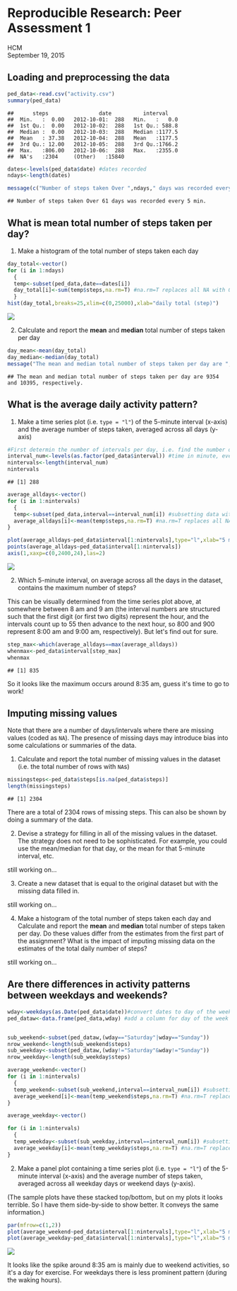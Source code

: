 # Reproducible Research: Peer Assessment 1
HCM  
September 19, 2015  


## Loading and preprocessing the data


```r
ped_data<-read.csv("activity.csv")
summary(ped_data)
```

```
##      steps                date          interval     
##  Min.   :  0.00   2012-10-01:  288   Min.   :   0.0  
##  1st Qu.:  0.00   2012-10-02:  288   1st Qu.: 588.8  
##  Median :  0.00   2012-10-03:  288   Median :1177.5  
##  Mean   : 37.38   2012-10-04:  288   Mean   :1177.5  
##  3rd Qu.: 12.00   2012-10-05:  288   3rd Qu.:1766.2  
##  Max.   :806.00   2012-10-06:  288   Max.   :2355.0  
##  NA's   :2304     (Other)   :15840
```

```r
dates<-levels(ped_data$date) #dates recorded
ndays<-length(dates)

message(c("Number of steps taken Over ",ndays," days was recorded every 5 min."))
```

```
## Number of steps taken Over 61 days was recorded every 5 min.
```

## What is mean total number of steps taken per day?

1. Make a histogram of the total number of steps taken each day


```r
day_total<-vector()
for (i in 1:ndays) 
  {
  temp<-subset(ped_data,date==dates[i])
  day_total[i]<-sum(temp$steps,na.rm=T) #na.rm=T replaces all NA with 0
  }
hist(day_total,breaks=25,xlim=c(0,25000),xlab="daily total (step)")
```

![](PA1_template_files/figure-html/unnamed-chunk-2-1.png) 

2. Calculate and report the **mean** and **median** total number of steps taken per day


```r
day_mean<-mean(day_total)
day_median<-median(day_total)
message("The mean and median total number of steps taken per day are ", round(day_mean,0)," and ",round(day_median,0), ", respectively.")
```

```
## The mean and median total number of steps taken per day are 9354 and 10395, respectively.
```






## What is the average daily activity pattern?

1. Make a time series plot (i.e. `type = "l"`) of the 5-minute interval (x-axis) and the average number of steps taken, averaged across all days (y-axis)


```r
#First determin the number of intervals per day, i.e. find the number of 5-min intervals in a day. This should be just 24x60/5=288, but let's verify that from the data
interval_num<-levels(as.factor(ped_data$interval)) #time in minute, every 5 min interval
nintervals<-length(interval_num)
nintervals
```

```
## [1] 288
```

```r
average_alldays<-vector()
for (i in 1:nintervals) 
  {
  temp<-subset(ped_data,interval==interval_num[i]) #subsetting data with the ith interval 
  average_alldays[i]<-mean(temp$steps,na.rm=T) #na.rm=T replaces all NA with 0
}

plot(average_alldays~ped_data$interval[1:nintervals],type="l",xlab="5 min interval number", ylab="average steps taken across all days",main="time series of average steps taken every 5 min across all days",xaxt="n")
points(average_alldays~ped_data$interval[1:nintervals])
axis(1,xaxp=c(0,2400,24),las=2)
```

![](PA1_template_files/figure-html/unnamed-chunk-5-1.png) 

2. Which 5-minute interval, on average across all the days in the dataset, contains the maximum number of steps?

This can be visually determined from the time series plot above, at somewhere between 8 am and 9 am (the interval numbers are structured such that the first digit (or first two digits) represent the hour, and the intervals count up to 55 then advance to the next hour, so 800 and 900 represent 8:00 am and 9:00 am, respectively). But let's find out for sure.


```r
step_max<-which(average_alldays==max(average_alldays))
whenmax<-ped_data$interval[step_max]
whenmax
```

```
## [1] 835
```
So it looks like the maximum occurs around 8:35 am, guess it's time to go to work!



## Imputing missing values

Note that there are a number of days/intervals where there are missing
values (coded as `NA`). The presence of missing days may introduce
bias into some calculations or summaries of the data.

1. Calculate and report the total number of missing values in the dataset (i.e. the total number of rows with `NA`s)


```r
missingsteps<-ped_data$steps[is.na(ped_data$steps)]
length(missingsteps)
```

```
## [1] 2304
```
There are a total of 2304 rows of missing steps. This can also be shown by doing a summary of the data.

2. Devise a strategy for filling in all of the missing values in the dataset. The strategy does not need to be sophisticated. For example, you could use the mean/median for that day, or the mean for that 5-minute interval, etc.

still working on...

3. Create a new dataset that is equal to the original dataset but with the missing data filled in.

still working on...

4. Make a histogram of the total number of steps taken each day and Calculate and report the **mean** and **median** total number of steps taken per day. Do these values differ from the estimates from the first part of the assignment? What is the impact of imputing missing data on the estimates of the total daily number of steps?

still working on...

## Are there differences in activity patterns between weekdays and weekends?


```r
wday<-weekdays(as.Date(ped_data$date))#convert dates to day of the week
ped_dataw<-data.frame(ped_data,wday) #add a column for day of the week to the data


sub_weekend<-subset(ped_dataw,(wday=="Saturday"|wday=="Sunday"))
nrow_weekend<-length(sub_weekend$steps)
sub_weekday<-subset(ped_dataw,(wday!="Saturday"&wday!="Sunday"))
nrow_weekday<-length(sub_weekday$steps)

average_weekend<-vector()
for (i in 1:nintervals) 
  {
  temp_weekend<-subset(sub_weekend,interval==interval_num[i]) #subsetting data with the ith interval 
  average_weekend[i]<-mean(temp_weekend$steps,na.rm=T) #na.rm=T replaces all NA with 0
}

average_weekday<-vector()

for (i in 1:nintervals) 
  {
  temp_weekday<-subset(sub_weekday,interval==interval_num[i]) #subsetting data with the ith interval 
  average_weekday[i]<-mean(temp_weekday$steps,na.rm=T) #na.rm=T replaces all NA with 0
}
```
2. Make a panel plot containing a time series plot (i.e. `type = "l"`) of the 5-minute interval (x-axis) and the average number of steps taken, averaged across all weekday days or weekend days (y-axis). 

(The sample plots have these stacked top/bottom, but on my plots it looks terrible. So I have them side-by-side to show better. It conveys the same information.)


```r
par(mfrow=c(1,2))
plot(average_weekend~ped_data$interval[1:nintervals],type="l",xlab="5 min interval number", ylab="average steps taken across weekend ",ylim=c(0,250))
plot(average_weekday~ped_data$interval[1:nintervals],type="l",xlab="5 min interval number", ylab="average steps taken across weekend ",ylim=c(0,250))
```

![](PA1_template_files/figure-html/unnamed-chunk-9-1.png) 

It looks like the spike around 8:35 am is mainly due to weekend activities, so it's a day for exercise. For weekdays there is less prominent pattern (during the waking hours).

